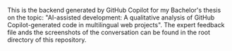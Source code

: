 This is the backend generated by GitHub Copilot for my Bachelor's thesis on the topic: "AI-assisted development: A qualitative analysis of GitHub Copilot-generated code in multilingual web projects".
The expert feedback file ands the screenshots of the conversation can be found in the root directory of this repository.
